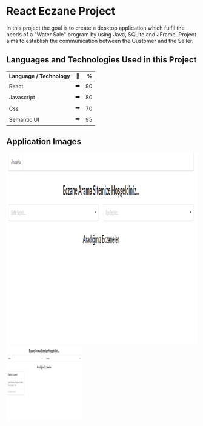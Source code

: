 # React Eczane Project

In this project the goal is to create a desktop application which fulfil the needs of a "Water Sale" program by using Java, SQLite and JFrame. Project aims to establish the communication between the Customer and the Seller.

## Languages and Technologies Used in this Project

| Language / Technology  | :mag_right:  | % |
| :------------ |:---------------:| -----:|
| React      | :arrow_right: | 90 |
| Javascript      | :arrow_right:       |   80 |
| Css | :arrow_right:        |    70 |
| Semantic UI | :arrow_right:        |    95 |

## Application Images

<p>
<a href="https://github.com/CagatayGumus/React-Eczane-Project/blob/main/images/eczane%20anamenu.png" target="_blank">
<img src="https://github.com/CagatayGumus/React-Eczane-Project/blob/main/images/eczane%20anamenu.png" style="max-width:100%;"></a>
  
<a href="https://github.com/CagatayGumus/React-Eczane-Project/blob/main/images/eczaneler.png" target="_blank">
<img src="https://github.com/CagatayGumus/React-Eczane-Project/blob/main/images/eczaneler.png" width="200" style="max-width:100%;"></a>
  

</p>
